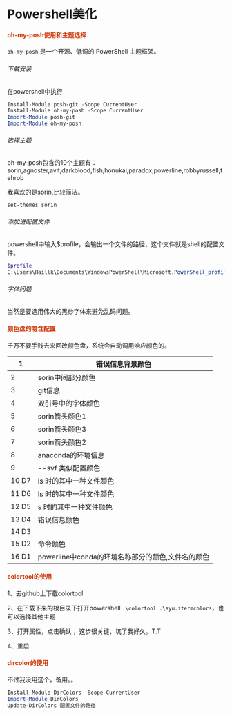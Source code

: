 # Powershell美化



#### <font color=#CC3300>oh-my-posh使用和主题选择</font>

 `oh-my-posh` 是一个开源、低调的 PowerShell 主题框架。

###### 下载安装

在powershell中执行 

```powershell
Install-Module posh-git -Scope CurrentUser
Install-Module oh-my-posh -Scope CurrentUser
Import-Module posh-git 
Import-Module oh-my-posh
```

###### 选择主题

oh-my-posh包含的10个主题有：sorin,agnoster,avit,darkblood,fish,honukai,paradox,powerline,robbyrussell,tehrob

我喜欢的是sorin,比较简洁。

```powershell
set-themes sorin
```



###### 添加进配置文件

powershell中输入$profile，会输出一个文件的路径，这个文件就是shell的配置文件。

```powershell
$profile
C:\Users\Haillk\Documents\WindowsPowerShell\Microsoft.PowerShell_profile.ps1
```

###### 字体问题

当然是要选用伟大的黑纱字体来避免乱码问题。

#### <font color=#CC3300>颜色盘的隐含配置</font>

千万不要手贱去来回改颜色盘，系统会自动调用响应颜色的。

| 1     | 错误信息背景颜色                                  |
| ----- | ------------------------------------------------- |
| 2     | sorin中间部分颜色                                 |
| 3     | git信息                                           |
| 4     | 双引号中的字体颜色                                |
| 5     | sorin箭头颜色1                                    |
| 6     | sorin箭头颜色3                                    |
| 7     | sorin箭头颜色2                                    |
| 8     | anaconda的环境信息                                |
| 9     | --svf 类似配置颜色                                |
| 10 D7 | ls 时的其中一种文件颜色                           |
| 11 D6 | ls 时的其中一种文件颜色                           |
| 12 D5 | s 时的其中一种文件颜色                            |
| 13 D4 | 错误信息颜色                                      |
| 14 D3 |                                                   |
| 15 D2 | 命令颜色                                          |
| 16 D1 | powerline中conda的环境名称部分的颜色,文件名的颜色 |

#### <font color=#CC3300>colortool的使用</font>

1、去github上下载colortool

2、在下载下来的根目录下打开powershell `.\colortool .\ayu.itermcolors`，也可以选择其他主题

3、打开属性，点击确认  ，这步很关键，坑了我好久。T.T

4、重启

#### <font color=#CC3300>dircolor的使用</font>

不过我没用这个，备用。。

```powershell
Install-Module DirColors -Scope CurrentUser
Import-Module DirColors
Update-DirColors 配置文件的路径
```

